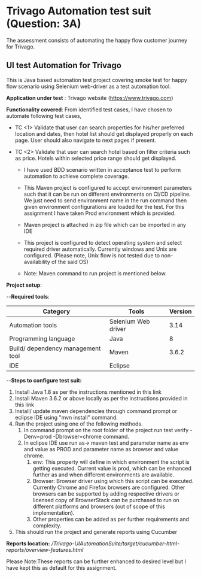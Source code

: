 # Trivago Automation test suit (Question: 3A)
The assessment consists of automating the happy flow customer journey for Trivago.

UI test Automation for Trivago
------------------------------

This is Java based automation test project covering smoke test for happy flow scenario using Selenium web-driver as a test automation tool.

**Application under test** : Trivago website (https://www.trivago.com)

**Functionality covered**: From identified test cases, I have chosen to automate following test cases,

- TC <1> Validate that user can search properties for his/her preferred location and dates, then hotel list should get displayed properly on each page. User should also navigate to next pages if present.
- TC <2> Validate that user can search hotel based on filter criteria such as price. Hotels within selected price range should get displayed.


    -	I have used BDD scenario written in acceptance test to perform automation to achieve complete coverage.
   
    -	This Maven project is configured to accept environment parameters such that it can be run on different environments on CI/CD pipeline. We just need to send environment name in the run command then given environment configurations are loaded for the test. For this assignment I have taken Prod environment which is provided. 
    
    - Maven project is attached in zip file which can be imported in any IDE
    
    - This project is configured to detect operating system and select required driver automatically. Currently windows and Unix are configured. (Please note, Unix flow is not tested due to non-availability of the said OS)
    
    - Note: Maven command to run project is mentioned below.


**Project  setup**:

--**Required tools**:

|Category                            |Tools                    |Version       |
|------------------------------------|-------------------------|--------------|
|Automation tools                    |Selenium Web driver      |3.14          |
|Programming language                |Java                     |8             |
|Build/ dependency management tool   |Maven                    |3.6.2         |
|IDE                                 |Eclipse                  |              |

--**Steps to configure test suit:**

1.	Install Java 1.8 as per the instructions mentioned in this link
2.	Install Maven 3.6.2 or above locally as per the instructions provided in this link
3.	Install/ update maven dependencies through command prompt or eclipse IDE using "mvn install" command.
4.	Run the project using one of the following methods.
    1. In command prompt on the root folder of the project run
test verify -Denv=prod -Dbrowser=chrome command.
    2. In eclipse IDE use run as-> maven test and parameter name as env and value as PROD and parameter name as browser and value chrome.
        1.	env: This property will define in which environment the script is getting executed. Current value is prod, which can be enhanced further as and when different environments are available.
        2.	Browser: Browser driver using which this script can be executed. Currently Chrome and Firefox browsers are configured. Other browsers can be supported by adding respective drivers or licensed copy of BrowserStack can be purchased to run on different platforms and browsers (out of scope of this implementation).
        3.	Other properties can be added as per further requirements and complexity.
5.	This should run the project and generate reports using Cucumber

			

**Reports location:**		*/Trivago-UIAutomationSuite/target/cucumber-html-reports/overview-features.html*

Please Note:These reports can be further enhanced to desired level but I have kept this as default for this assignment.
